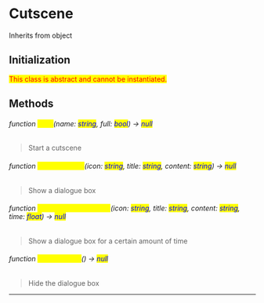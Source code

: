 # Cutscene
Inherits from object
## Initialization
<mark style="color:red;">This class is abstract and cannot be instantiated.</mark>

## Methods
###### function <mark style="color:yellow;">Start</mark>(name: <mark style="color:blue;">string</mark>, full: <mark style="color:blue;">bool</mark>) → <mark style="color:blue;">null</mark>
> Start a cutscene

###### function <mark style="color:yellow;">ShowDialogue</mark>(icon: <mark style="color:blue;">string</mark>, title: <mark style="color:blue;">string</mark>, content: <mark style="color:blue;">string</mark>) → <mark style="color:blue;">null</mark>
> Show a dialogue box

###### function <mark style="color:yellow;">ShowDialogueForTime</mark>(icon: <mark style="color:blue;">string</mark>, title: <mark style="color:blue;">string</mark>, content: <mark style="color:blue;">string</mark>, time: <mark style="color:blue;">float</mark>) → <mark style="color:blue;">null</mark>
> Show a dialogue box for a certain amount of time

###### function <mark style="color:yellow;">HideDialogue</mark>() → <mark style="color:blue;">null</mark>
> Hide the dialogue box


---

